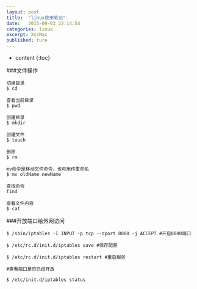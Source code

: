 ```yaml
---
layout: post
title:  "linux使用笔记"
date:   2015-09-03 22:14:54
categories: linux
excerpt: XyzMax
published: ture
---
```


* content
{:toc}


###文件操作

	切换目录
	$ cd

	查看当前目录
	$ pwd

	创建目录
	$ mkdir

	创建文件
	$ touch

	删除
	$ rm

	mv命令是移动文件命令，也可用作重命名
	$ mv oldName newName

	查找命令
	find

	查看文件内容
	$ cat

###开放端口给外网访问

	$ /sbin/iptables -I INPUT -p tcp --dport 8000 -j ACCEPT #开启8000端口 
 
	$ /etc/rc.d/init.d/iptables save #保存配置 
 
	$ /etc/rc.d/init.d/iptables restart #重启服务 
 
	#查看端口是否已经开放 
 
	$ /etc/init.d/iptables status


